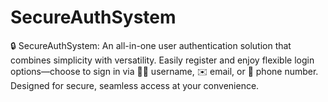 # SecureAuthSystem
🔒 SecureAuthSystem: An all-in-one user authentication solution that combines simplicity with versatility. Easily register and enjoy flexible login options—choose to sign in via 🧑‍💻 username, ✉️ email, or 📱 phone number. Designed for secure, seamless access at your convenience.
